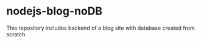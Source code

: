 # nodejs-blog-noDB
This repository includes backend of a blog site with database created from scratch
